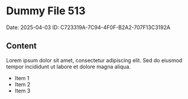 # Dummy File 513

Date: 2025-04-03
ID: C723319A-7C94-4F0F-B2A2-707F13C3192A

## Content

Lorem ipsum dolor sit amet, consectetur adipiscing elit.
Sed do eiusmod tempor incididunt ut labore et dolore magna aliqua.

* Item 1
* Item 2
* Item 3


